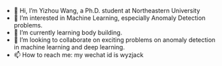 - 👋 Hi, I’m Yizhou Wang, a Ph.D. student at Northeastern University
- 👀 I’m interested in Machine Learning, especially Anomaly Detection problems.
- 🌱 I’m currently learning body building.
- 💞️ I’m looking to collaborate on exciting problems on anomaly detection in machine learning and deep learning.
- 📫 How to reach me: my wechat id is wyzjack

<!---
wyzjack/wyzjack is a ✨ special ✨ repository because its `README.md` (this file) appears on your GitHub profile.
You can click the Preview link to take a look at your changes.
--->
